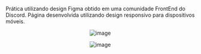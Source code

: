 Prática utilizando design Figma obtido em uma comunidade FrontEnd do Discord.
Página desenvolvida utilizando design responsivo para dispositivos móveis.
<div style="text-align: center;">

![image](https://github.com/brunocmnz/join-community/assets/117315412/588f5903-1362-4d7d-9b16-dacb35a572ed)

![image](https://github.com/brunocmnz/join-community/assets/117315412/b07860e9-37d7-405d-a0bc-d77a4f4200b8)
</div>

